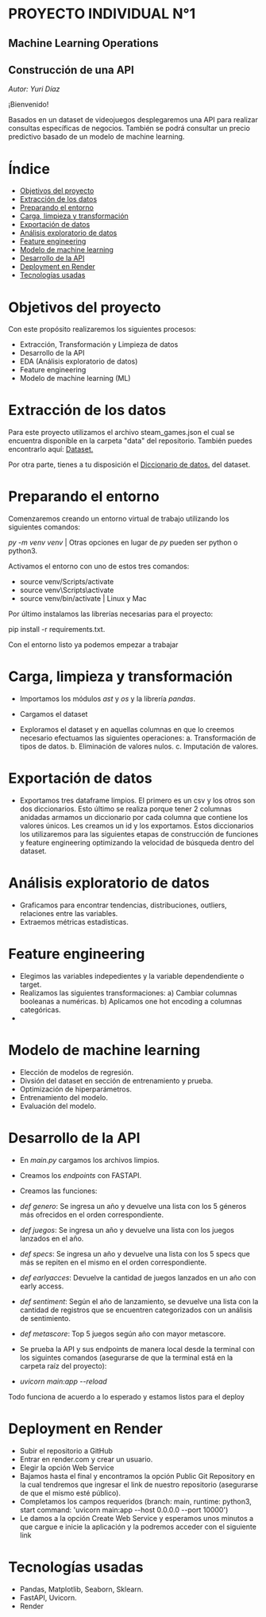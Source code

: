 # PROYECTO INDIVIDUAL  N°1 
## Machine Learning Operations
## Construcción de una API
*Autor: Yuri Díaz*

¡Bienvenido!

Basados en un dataset de videojuegos desplegaremos una API para realizar consultas específicas de negocios. También se podrá consultar un precio predictivo basado de un modelo de machine learning. 




# Índice

- [Objetivos del proyecto](#objetivos-del-proyecto)
- [Extracción de los datos](#extracción-de-los-datos)
- [Preparando el entorno](#preparando-el-entorno)
- [Carga, limpieza y transformación](#carga-limpieza-y-transformación)
- [Exportación de datos](#exportación-de-datos)
- [Análisis exploratorio de datos](#análisis-exploratorio-de-datos)
- [Feature engineering](#feature-engineering)
- [Modelo de machine learning](#modelo-de-machine-learning)
- [Desarrollo de la API](#desarrollo-de-la-api)
- [Deployment en Render](#deployment-en-render)
- [Tecnologías usadas](#tecnologías-usadas)

# Objetivos del proyecto
Con este propósito realizaremos los siguientes procesos:

* Extracción, Transformación y Limpieza de datos
* Desarrollo de la API
* EDA (Análisis exploratorio de datos)
* Feature engineering
* Modelo de machine learning (ML)

# Extracción de los datos
Para este proyecto utilizamos el archivo steam_games.json el cual se encuentra disponible en la carpeta "data" del repositorio. También puedes encontrarlo aquí: [Dataset.](https://drive.google.com/drive/folders/1HqBG2-sUkz_R3h1dZU5F2uAzpRn7BSpj)

Por otra parte, tienes a tu disposición el [Diccionario de datos.](https://docs.google.com/spreadsheets/d/1-t9HLzLHIGXvliq56UE_gMaWBVTPfrlTf2D9uAtLGrk/edit?pli=1#gid=0) del dataset.

# Preparando el entorno
Comenzaremos creando un entorno virtual de trabajo utilizando los siguientes comandos: 

*py -m venv venv* | Otras opciones en lugar de *py* pueden ser python o python3.

Activamos el entorno con uno de estos tres comandos:

* source venv/Scripts/activate
* source venv\Scripts\activate
* source venv/bin/activate | Linux y Mac

Por último instalamos las librerías necesarias para el proyecto:

pip install -r requirements.txt.

Con el entorno listo ya podemos empezar a trabajar

# Carga, limpieza y transformación
* Importamos los módulos *ast* y *os* y la librería *pandas*. 
* Cargamos el dataset

* Exploramos el dataset y en aquellas columnas en que lo creemos necesario efectuamos las siguientes operaciones: a. Transformación de tipos de datos. b.  Eliminación de valores nulos. c. Imputación de valores.  


# Exportación de datos
* Exportamos tres dataframe limpios. El primero es un csv y los otros son dos diccionarios. Esto último se realiza porque tener 2 columnas anidadas armamos un diccionario por cada columna que contiene los valores únicos. Les creamos un id y los exportamos. Estos diccionarios los utilizaremos para las siguientes etapas de construcción de funciones y feature engineering optimizando la velocidad de búsqueda dentro del dataset.


# Análisis exploratorio de datos
* Graficamos para encontrar tendencias, distribuciones, outliers, relaciones entre las variables.
* Extraemos métricas estadísticas.

# Feature engineering

* Elegimos las variables indepedientes y la variable dependendiente o target.
* Realizamos las siguientes transformaciones: a) Cambiar columnas booleanas a numéricas. b) Aplicamos one hot encoding a columnas categóricas.
* 
# Modelo de machine learning
* Elección de modelos de regresión.
* Divsión del dataset en sección de entrenamiento y prueba.
* Optimización de hiperparámetros.
* Entrenamiento del modelo.
* Evaluación del modelo.

# Desarrollo de la API
* En *main.py* cargamos los archivos limpios.
* Creamos los *endpoints* con FASTAPI. 

* Creamos las funciones:
* *def genero*: Se ingresa un año y devuelve una lista con los 5 géneros más ofrecidos en el orden correspondiente.
* *def juegos*: Se ingresa un año y devuelve una lista con los juegos lanzados en el año.
* *def specs*: Se ingresa un año y devuelve una lista con los 5 specs que más se repiten en el mismo en el orden correspondiente.
* *def earlyacces*: Devuelve la cantidad de juegos lanzados en un año con early access.
* *def sentiment*: Según el año de lanzamiento, se devuelve una lista con la cantidad de registros que se encuentren categorizados con un análisis de sentimiento.
* *def metascore*: Top 5 juegos según año con mayor metascore.
 
* Se prueba la API y sus endpoints de manera local desde la terminal con los siguintes comandos (asegurarse de que la terminal está en la carpeta raíz del proyecto):

* *uvicorn main:app --reload*

Todo funciona de acuerdo a lo esperado y estamos listos para el deploy

# Deployment en Render

* Subir el repositorio a GitHub
* Entrar en render.com y crear un usuario.
* Elegir la opción Web Service
* Bajamos hasta el final y encontramos la opción Public Git Repository en la cual tendremos que ingresar el link de nuestro repositorio (asegurarse de que el mismo esté público).
* Completamos los campos requeridos (branch: main, runtime: python3, start command: 'uvicorn main:app --host 0.0.0.0 --port 10000')
* Le damos a la opción Create Web Service y esperamos unos minutos a que cargue e inicie la aplicación y la podremos acceder con el siguiente link

# Tecnologías usadas
* Pandas, Matplotlib, Seaborn, Sklearn.
* FastAPI, Uvicorn. 
* Render 